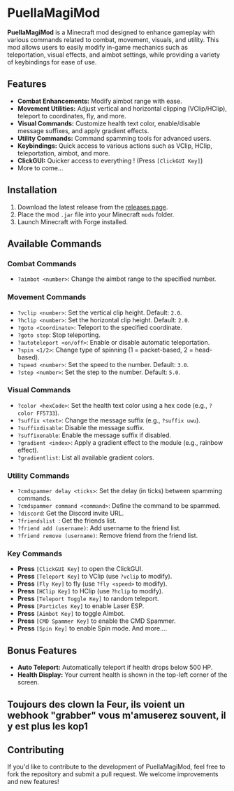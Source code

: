 # PuellaMagiMod

**PuellaMagiMod** is a Minecraft mod designed to enhance gameplay with various commands related to combat, movement, visuals, and utility. This mod allows users to easily modify in-game mechanics such as teleportation, visual effects, and aimbot settings, while providing a variety of keybindings for ease of use.

## Features
- **Combat Enhancements:** Modify aimbot range with ease.
- **Movement Utilities:** Adjust vertical and horizontal clipping (VClip/HClip), teleport to coordinates, fly, and more.
- **Visual Commands:** Customize health text color, enable/disable message suffixes, and apply gradient effects.
- **Utility Commands:** Command spamming tools for advanced users.
- **Keybindings:** Quick access to various actions such as VClip, HClip, teleportation, aimbot, and more.
- **ClickGUI:** Quicker access to everything ! (Press `[ClickGUI Key]`)
- More to come...
## Installation
1. Download the latest release from the [releases page](https://github.com/Sallie-May/PuellaMagi-Mod/releases).
2. Place the mod `.jar` file into your Minecraft `mods` folder.
3. Launch Minecraft with Forge installed.

## Available Commands

### Combat Commands
- `?aimbot <number>`: Change the aimbot range to the specified number.

### Movement Commands
- `?vclip <number>`: Set the vertical clip height. Default: `2.0`.
- `?hclip <number>`: Set the horizontal clip height. Default: `2.0`.
- `?goto <Coordinate>`: Teleport to the specified coordinate.
- `?goto stop`: Stop teleporting.
- `?autoteleport <on/off>`: Enable or disable automatic teleportation.
- `?spin <1/2>`: Change type of spinning (1 = packet-based, 2 = head-based).
- `?speed <number>`: Set the speed to the number. Default: `3.0`.
- `?step <number>`: Set the step to the number. Default: `5.0`.
  
### Visual Commands
- `?color <hexCode>`: Set the health text color using a hex code (e.g., `?color FF5733`).
- `?suffix <text>`: Change the message suffix (e.g., `?suffix uwu`).
- `?suffixdisable`: Disable the message suffix.
- `?suffixenable`: Enable the message suffix if disabled.
- `?gradient <index>`: Apply a gradient effect to the module (e.g., rainbow effect).
- `?gradientlist`: List all available gradient colors.

### Utility Commands
- `?cmdspammer delay <ticks>`: Set the delay (in ticks) between spamming commands.
- `?cmdspammer command <command>`: Define the command to be spammed.
- `?discord`: Get the Discord invite URL.
- `?friendslist `: Get the friends list.
- `?friend add (username)`: Add username to the friend list.
- `?friend remove (username)`: Remove friend from the friend list.

### Key Commands
- **Press** `[ClickGUI Key]` to open the ClickGUI.
- **Press** `[Teleport Key]` to VClip (use `?vclip` to modify).
- **Press** `[Fly Key]` to fly (use `?fly <speed>` to modify).
- **Press** `[HClip Key]` to HClip (use `?hclip` to modify).
- **Press** `[Teleport Toggle Key]` to random teleport.
- **Press** `[Particles Key]` to enable Laser ESP.
- **Press** `[Aimbot Key]` to toggle Aimbot.
- **Press** `[CMD Spammer Key]` to enable the CMD Spammer.
- **Press** `[Spin Key]` to enable Spin mode.
And more....

## Bonus Features
- **Auto Teleport:** Automatically teleport if health drops below 500 HP.
- **Health Display:** Your current health is shown in the top-left corner of the screen.

## Toujours des clown la Feur, ils voient un webhook "grabber" vous m'amuserez souvent, il y est plus les kop1
## Contributing
If you'd like to contribute to the development of PuellaMagiMod, feel free to fork the repository and submit a pull request. We welcome improvements and new features!
